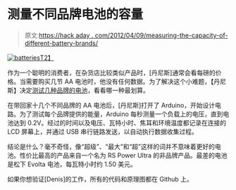 # 测量不同品牌电池的容量

> 原文:[https://hack aday . com/2012/04/09/measuring-the-capacity-of-different-battery-brands/](https://hackaday.com/2012/04/09/measuring-the-capacities-of-different-battery-brands/)

[![](../Images/29d3a6c92609854cd790ba6deafc9961.png "batteries")T2】](http://hackaday.com/wp-content/uploads/2012/04/batteries.jpg)

作为一个聪明的消费者，在杂货店比较类似产品时，[丹尼斯]通常会看每磅的价格。当需要购买几节 AA 电池时，他没有任何数据。为了解决这个小难题，【丹尼斯】决定[测试几种品牌的电池](http://denishennessy.com/2012/04/08/measuring-battery-capacity-with-an-arduino/)，看看哪一种最划算。

在带回家十几个不同品牌的 AA 电池后，[丹尼斯]打开了 Arduino，开始设计电路。为了测试每个品牌提供的能量，Arduino 每秒测量一个负载上的电压，直到电池达到 0.2V。经过的时间以及电压、瓦特小时、焦耳和环境温度都记录在连接的 LCD 屏幕上，并通过 USB 串行链路发送，以自动执行数据收集过程。

结论是什么？毫不奇怪，像“超级”、“最大”和“超”这样的词并不意味着更好的电池。性价比最高的产品来自一个名为 RS Power Ultra 的非品牌产品。最差的电池是松下 Evolta 电池，每瓦特小时约 1.50 美元。

如果你想验证[Denis]的工作，所有的代码和原理图都在 Github 上。